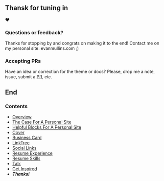 ## Thansk for tuning in
:heart:

### Questions or feedback? 
Thanks for stopping by and congrats on making it to the end! Contact me on my personal site: evanmullins.com ;)

### Accepting PRs
Have an idea or correction for the theme or docs? Please, drop me a note, issue, submit a [PR](https://github.com/circlecube/evans-block-theme/compare), etc.

## End

### Contents
- [Overview](overview.md)
- [The Case For A Personal Site](case-for-personal-site.md)
- [Helpful Blocks For A Personal Site](helpful-blocks.md)
 - [Cover](cover.md)
 - [Business Card](business-card.md)
 - [LinkTree](linktree-block.md)
 - [Social Links](social-links.md)
 - [Resume Experience](resume-experience.md)
 - [Resume Skills](resume-skills.md)
 - [Talk](talk.md)
- [Get Inspired](insipration.md)
- ***Thanks!***
